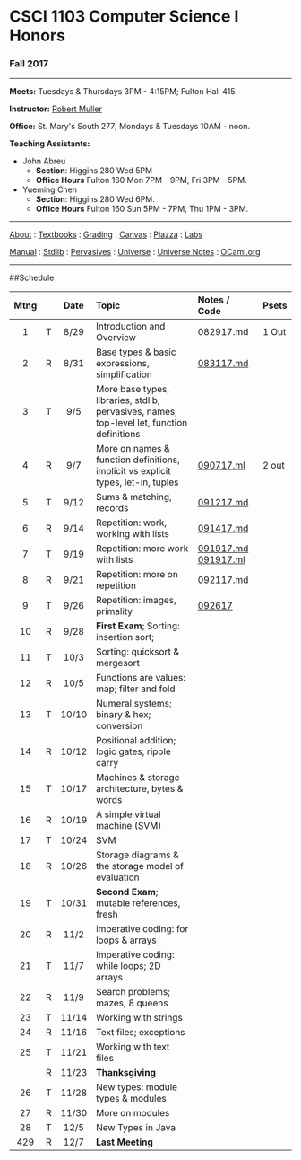 # CSCI 1103 Computer Science I Honors

### Fall 2017

---

**Meets:** Tuesdays & Thursdays 3PM - 4:15PM; Fulton Hall 415.

**Instructor:** [Robert Muller](http://www.cs.bc.edu/~muller/)

**Office:** St. Mary's South 277; Mondays & Tuesdays 10AM - noon.

**Teaching Assistants:**

+ John Abreu
  + **Section**: Higgins 280 Wed 5PM
  + **Office Hours** Fulton 160 Mon 7PM - 9PM, Fri 3PM - 5PM.
+ Yueming Chen
  + **Section**: Higgins 280 Wed 6PM.
  + **Office Hours** Fulton 160 Sun 5PM - 7PM, Thu 1PM - 3PM.


---

[About](resources/about.md) : [Textbooks](resources/textbooks.md) : [Grading](resources/grading.md) : [Canvas](https://bostoncollege.instructure.com/courses/1579254/gradebook)  : [Piazza](https://piazza.com/class/j6pep61xju0m5) : [Labs](resources/labs.md) 

[Manual](http://caml.inria.fr/pub/docs/manual-ocaml/index.html) : [Stdlib](http://caml.inria.fr/pub/docs/manual-ocaml/stdlib.html) : [Pervasives](http://caml.inria.fr/pub/docs/manual-ocaml/libref/Pervasives.html) : [Universe](http://www.is.ocha.ac.jp/~asai/Universe/en/) : [Universe Notes](./resources/universe/README.md) : [OCaml.org](https://ocaml.org/)

---

##Schedule

| Mtng |      | Date  | Topic                                    | Notes / Code                             | Psets |
| :--: | :--: | :---: | :--------------------------------------- | :--------------------------------------- | :---- |
|  1   |  T   | 8/29  | Introduction and Overview                | 082917.md                                | 1 Out |
|  2   |  R   | 8/31  | Base types & basic expressions, simplification | [083117.md](./notes/083117.md)           |       |
|  3   |  T   |  9/5  | More base types, libraries, stdlib, pervasives, names, top-level let, function definitions |                                          |       |
|  4   |  R   |  9/7  | More on names & function definitions, implicit vs explicit types, let-in, tuples | [090717.ml](./code/090717.ml)            | 2 out |
|  5   |  T   | 9/12  | Sums & matching, records                 | [091217.md](./notes/091217.md)           |       |
|  6   |  R   | 9/14  | Repetition: work, working with lists     | [091417.md](./notes/091417.md)           |       |
|  7   |  T   | 9/19  | Repetition: more work with lists         | [091917.md](./notes/091917.md) [091917.ml](./code/091917.ml) |       |
|  8   |  R   | 9/21  | Repetition: more on repetition           | [092117.md](./notes/092117.md)           |       |
|  9   |  T   | 9/26  | Repetition: images, primality            | [092617](./code/092617/)                 |       |
|  10  |  R   | 9/28  | **First Exam**; Sorting: insertion sort; |                                          |       |
|  11  |  T   | 10/3  | Sorting: quicksort & mergesort           |                                          |       |
|  12  |  R   | 10/5  | Functions are values: map; filter and fold |                                          |       |
|  13  |  T   | 10/10 | Numeral systems; binary & hex; conversion |                                          |       |
|  14  |  R   | 10/12 | Positional addition; logic gates; ripple carry |                                          |       |
|  15  |  T   | 10/17 | Machines & storage architecture, bytes & words |                                          |       |
|  16  |  R   | 10/19 | A simple virtual machine (SVM)           |                                          |       |
|  17  |  T   | 10/24 | SVM                                      |                                          |       |
|  18  |  R   | 10/26 | Storage diagrams & the storage model of evaluation |                                          |       |
|  19  |  T   | 10/31 | **Second Exam**; mutable references, fresh |                                          |       |
|  20  |  R   | 11/2  | imperative coding: for loops & arrays    |                                          |       |
|  21  |  T   | 11/7  | Imperative coding: while loops; 2D arrays |                                          |       |
|  22  |  R   | 11/9  | Search problems; mazes, 8 queens         |                                          |       |
|  23  |  T   | 11/14 | Working with strings                     |                                          |       |
|  24  |  R   | 11/16 | Text files; exceptions                   |                                          |       |
|  25  |  T   | 11/21 | Working with text files                  |                                          |       |
|      |  R   | 11/23 | **Thanksgiving**                         |                                          |       |
|  26  |  T   | 11/28 | New types: module types & modules        |                                          |       |
|  27  |  R   | 11/30 | More on modules                          |                                          |       |
|  28  |  T   | 12/5  | New Types in Java                        |                                          |       |
| 429  |  R   | 12/7  | **Last Meeting**                         |                                          |       |



